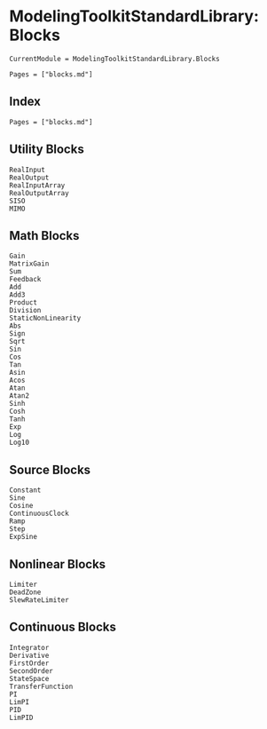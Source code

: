 # ModelingToolkitStandardLibrary: Blocks

```@meta
CurrentModule = ModelingToolkitStandardLibrary.Blocks
```

```@contents
Pages = ["blocks.md"]
```

## Index

```@index
Pages = ["blocks.md"]
```

## Utility Blocks

```@docs
RealInput
RealOutput
RealInputArray
RealOutputArray
SISO
MIMO
```

## Math Blocks

```@docs
Gain
MatrixGain
Sum
Feedback
Add
Add3
Product
Division
StaticNonLinearity
Abs
Sign
Sqrt
Sin
Cos
Tan
Asin
Acos
Atan
Atan2
Sinh
Cosh
Tanh
Exp
Log
Log10
```

## Source Blocks

```@docs
Constant
Sine
Cosine
ContinuousClock
Ramp
Step
ExpSine
```

## Nonlinear Blocks

```@docs
Limiter
DeadZone
SlewRateLimiter
```

## Continuous Blocks

```@docs
Integrator
Derivative
FirstOrder
SecondOrder
StateSpace
TransferFunction
PI
LimPI
PID
LimPID
```
